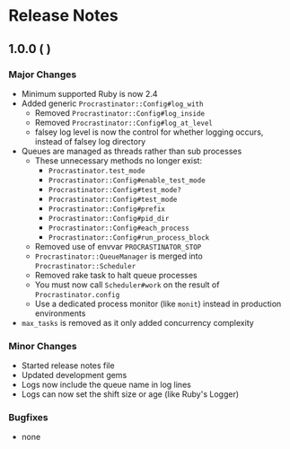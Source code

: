 # Release Notes

## 1.0.0 (       )

### Major Changes

* Minimum supported Ruby is now 2.4
* Added generic `Procrastinator::Config#log_with`
    * Removed `Procrastinator::Config#log_inside`
    * Removed `Procrastinator::Config#log_at_level`
    * falsey log level is now the control for whether logging occurs, instead of falsey log directory
* Queues are managed as threads rather than sub processes
    * These unnecessary methods no longer exist:
        * `Procrastinator.test_mode`
        * `Procrastinator::Config#enable_test_mode`
        * `Procrastinator::Config#test_mode?`
        * `Procrastinator::Config#test_mode`
        * `Procrastinator::Config#prefix`
        * `Procrastinator::Config#pid_dir`
        * `Procrastinator::Config#each_process`
        * `Procrastinator::Config#run_process_block`
    * Removed use of envvar `PROCRASTINATOR_STOP`
    * `Procrastinator::QueueManager` is merged into `Procrastinator::Scheduler`
    * Removed rake task to halt queue processes
    * You must now call `Scheduler#work` on the result of `Procrastinator.config`
    * Use a dedicated process monitor (like `monit`) instead in production environments
* `max_tasks` is removed as it only added concurrency complexity

### Minor Changes

* Started release notes file
* Updated development gems
* Logs now include the queue name in log lines
* Logs can now set the shift size or age (like Ruby's Logger)

### Bugfixes

* none 
